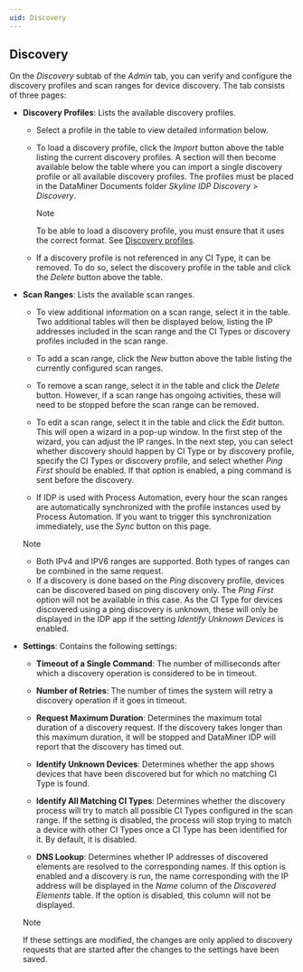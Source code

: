 ```yaml
---
uid: Discovery
---
```


## Discovery

On the *Discovery* subtab of the *Admin* tab, you can verify and configure the discovery profiles and scan ranges for device discovery. The tab consists of three pages:

- **Discovery Profiles**: Lists the available discovery profiles.

    - Select a profile in the table to view detailed information below.

    - To load a discovery profile, click the *Import* button above the table listing the current discovery profiles. A section will then become available below the table where you can import a single discovery profile or all available discovery profiles. The profiles must be placed in the DataMiner Documents folder *Skyline IDP Discovery* > *Discovery*.

        > [!NOTE]
        > To be able to load a discovery profile, you must ensure that it uses the correct format. See [Discovery profiles](Discovery_profiles.md).

    - If a discovery profile is not referenced in any CI Type, it can be removed. To do so, select the discovery profile in the table and click the *Delete* button above the table.

- **Scan Ranges**: Lists the available scan ranges.

    - To view additional information on a scan range, select it in the table. Two additional tables will then be displayed below, listing the IP addresses included in the scan range and the CI Types or discovery profiles included in the scan range.

    - To add a scan range, click the *New* button above the table listing the currently configured scan ranges.

    - To remove a scan range, select it in the table and click the *Delete* button. However, if a scan range has ongoing activities, these will need to be stopped before the scan range can be removed.

    - To edit a scan range, select it in the table and click the *Edit* button. This will open a wizard in a pop-up window. In the first step of the wizard, you can adjust the IP ranges. In the next step, you can select whether discovery should happen by CI Type or by discovery profile, specify the CI Types or discovery profile, and select whether *Ping First* should be enabled. If that option is enabled, a ping command is sent before the discovery.

    - If IDP is used with Process Automation, every hour the scan ranges are automatically synchronized with the profile instances used by Process Automation. If you want to trigger this synchronization immediately, use the *Sync* button on this page.

    > [!NOTE]
    > - Both IPv4 and IPV6 ranges are supported. Both types of ranges can be combined in the same request.
    > - If a discovery is done based on the *Ping* discovery profile, devices can be discovered based on ping discovery only. The *Ping First* option will not be available in this case. As the CI Type for devices discovered using a ping discovery is unknown, these will only be displayed in the IDP app if the setting *Identify Unknown Devices* is enabled.

- **Settings**: Contains the following settings:

    - **Timeout of a Single Command**: The number of milliseconds after which a discovery operation is considered to be in timeout.

    - **Number of Retries**: The number of times the system will retry a discovery operation if it goes in timeout.

    - **Request Maximum Duration**: Determines the maximum total duration of a discovery request. If the discovery takes longer than this maximum duration, it will be stopped and DataMiner IDP will report that the discovery has timed out.

    - **Identify Unknown Devices**: Determines whether the app shows devices that have been discovered but for which no matching CI Type is found.

    - **Identify All Matching CI Types**: Determines whether the discovery process will try to match all possible CI Types configured in the scan range. If the setting is disabled, the process will stop trying to match a device with other CI Types once a CI Type has been identified for it. By default, it is disabled.

    - **DNS Lookup**: Determines whether IP addresses of discovered elements are resolved to the corresponding names. If this option is enabled and a discovery is run, the name corresponding with the IP address will be displayed in the *Name* column of the *Discovered Elements* table. If the option is disabled, this column will not be displayed.

    > [!NOTE]
    > If these settings are modified, the changes are only applied to discovery requests that are started after the changes to the settings have been saved.
    >
